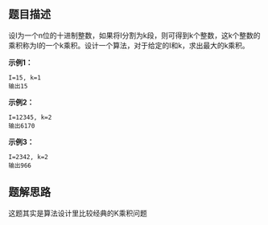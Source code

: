 ## 题目描述

设I为一个n位的十进制整数，如果将I分割为k段，则可得到k个整数，这k个整数的乘积称为I的一个k乘积。设计一个算法，对于给定的I和k，求出最大的k乘积。

**示例1：**
```
I=15, k=1
输出15
```

**示例2：**
```
I=12345, k=2
输出6170
```

**示例3：**
```
I=2342, k=2
输出966
```

## 题解思路

这题其实是算法设计里比较经典的K乘积问题
